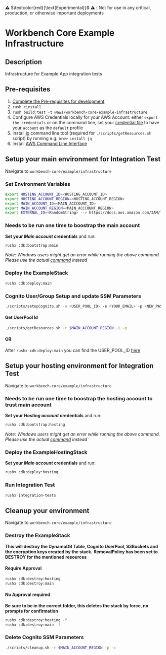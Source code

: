 ⚠️ $\textcolor{red}{\text{Experimental}}$ ⚠️ : Not for use in any critical, production, or otherwise important deployments

# Workbench Core Example Infrastructure

 ## Description

 Infrastructure for Example App integration tests

 ## Pre-requisites
 1. [Complete the Pre-requisites for development](./../../../DEVELOPMENT.md/#prerequisites-for-development)
 2. `rush cinstall`
 3. `rush build:test -t @aws/workbench-core-example-infrastructure`
 4. Configure AWS Credentials locally for your AWS Account: either `export the credentials` or on the command line, set your [credential file](https://docs.aws.amazon.com/cli/latest/userguide/cli-configure-profiles.html) to have your `account` as the `default` profile
 5. Install [jq](https://stedolan.github.io/jq/) command line tool (required for `./scripts/getResources.sh` script) by running e.g. `brew install jq`
 6. Install [AWS Command Line Interface](https://docs.aws.amazon.com/cli/latest/userguide/getting-started-install.html)

## Setup your main environment for Integration Test
Navigate to `workbench-core/example/infrastructure`

### Set Environment Variables
```bash
export HOSTING_ACCOUNT_ID=<HOSTING_ACCOUNT_ID>
export HOSTING_ACCOUNT_REGION=<HOSTING_ACCOUNT_REGION>
export MAIN_ACCOUNT_ID=<MAIN_ACCCOUNT_ID>
export MAIN_ACCOUNT_REGION=<MAIN_ACCCOUNT_REGION>
export EXTERNAL_ID=<RandomString> --> https://docs.aws.amazon.com/IAM/latest/UserGuide/id_roles_create_for-user_externalid.html
```

### Needs to be run one time to boostrap the main account
**Set your *Main account* credentials** and run:
```bash
rushx cdk:bootstrap:main 
```
*Note: Windows users might get an error while running the above command. Please use the actual [command](./package.json#L22) instead*

### Deploy the ExampleStack
```bash
rushx cdk:deploy:main
```

### Cognito User/Group Setup and update SSM Parameters
```bash
./scripts/setupCognito.sh -u <USER_POOL_ID> -e <YOUR_EMAIL> -p <NEW_PASSWORD> -r $MAIN_ACCOUNT_REGION -c
```

#### Get UserPool Id
```bash
./scripts/getResources.sh -r $MAIN_ACCOUNT_REGION -i -g
```

#### OR
After `rushx cdk:deploy:main` you can find the USER_POOL_ID [here](./src/config/testEnv.json#L18)

## Setup your hosting environment for Integration Test
Navigate to `workbench-core/example/infrastructure`

### Needs to be run one time to boostrap the hosting account to trust main account
**Set your *Hosting account* credentials** and run:
```bash
rushx cdk:bootstrap:hosting
```
*Note: Windows users might get an error while running the above command. Please use the actual [command](./package.json#L21) instead*

### Deploy the ExampleHostingStack
**Set your *Main account* credentials** and run:
```bash
rushx cdk:deploy:hosting
```

### Run Integration Test
```bash
rushx integration-tests
```

## Cleanup your environment
Navigate to `workbench-core/example/infrastructure`

### Destroy the ExampleStack
**This will destroy the DynamoDB Table, Cognito UserPool, S3Buckets and the encryption keys created by the stack.**
**RemovalPolicy has been set to DESTROY for the mentioned resources**
#### Require Approval
```bash
rushx cdk:destroy:hosting
rushx cdk:destroy:main
```

#### No Approval required
**Be sure to be in the correct folder, this deletes the stack by force, no prompts for confirmation**
```bash
rushx cdk:destroy:hosting -f
rushx cdk:destroy:main -f
```

### Delete Cognito SSM Parameters
```bash
./scripts/cleanup.sh -r $MAIN_ACCOUNT_REGION -p -c
```
